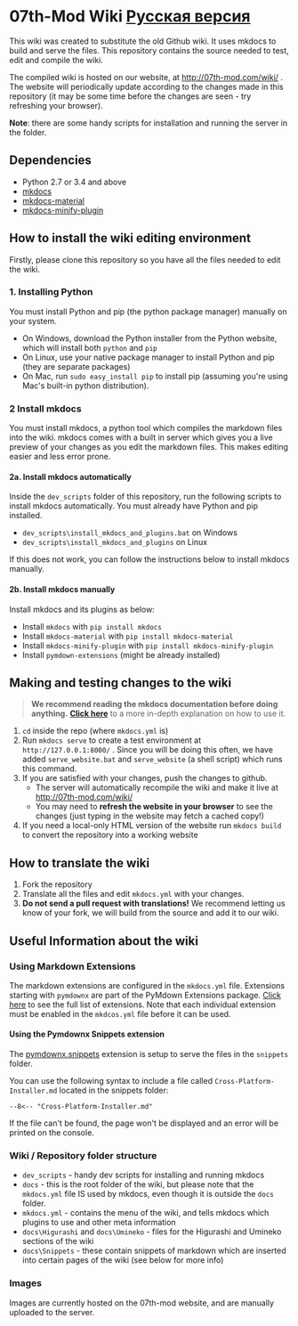 # 07th-Mod Wiki [Русская версия](README_RU.md)

This wiki was created to substitute the old Github wiki. It uses mkdocs to build and serve the files.
This repository contains the source needed to test, edit and compile the wiki.

The compiled wiki is hosted on our website, at http://07th-mod.com/wiki/ . The website will periodically
update according to the changes made in this repository (it may be some time before the changes are seen - try refreshing your browser).

**Note**: there are some handy scripts for installation and running the server in the  folder.

## Dependencies
* Python 2.7 or 3.4 and above
* [mkdocs](https://www.mkdocs.org/)
* [mkdocs-material](https://github.com/squidfunk/mkdocs-material)
* [mkdocs-minify-plugin](https://github.com/byrnereese/mkdocs-minify-plugin)

## How to install the wiki editing environment

Firstly, please clone this repository so you have all the files needed to edit the wiki.

### 1. Installing Python

You must install Python and pip (the python package manager) manually on your system.

* On Windows, download the Python installer from the Python website, which will install both `python` and `pip`
* On Linux, use your native package manager to install Python and pip (they are separate packages)
* On Mac, run `sudo easy_install pip` to install pip (assuming you're using Mac's built-in python distribution).

### 2 Install mkdocs

You must install mkdocs, a python tool which compiles the markdown files into the wiki. mkdocs comes with a built in server which gives you a live preview of your changes as you edit the markdown files. This makes editing easier and less error prone.

#### 2a. Install mkdocs automatically

Inside the `dev_scripts` folder of this repository, run the following scripts to install mkdocs automatically. You must already have Python and pip installed.

* `dev_scripts\install_mkdocs_and_plugins.bat` on Windows
* `dev_scripts\install_mkdocs_and_plugins` on Linux

If this does not work, you can follow the instructions below to install mkdocs manually.

#### 2b. Install mkdocs manually

Install mkdocs and its plugins as below:

* Install `mkdocs` with `pip install mkdocs`
* Install `mkdocs-material` with `pip install mkdocs-material`
* Install `mkdocs-minify-plugin` with `pip install mkdocs-minify-plugin`
* Install `pymdown-extensions` (might be already installed)

## Making and testing changes to the wiki

> **We recommend reading the mkdocs documentation before doing anything.** [**Click 
here**](https://www.mkdocs.org/) to a more 
in-depth 
explanation on how to use it.

1. ``cd`` inside the repo (where `mkdocs.yml` is)
2. Run ``mkdocs serve`` to create a test environment at ``http://127.0.0.1:8000/`` . Since you will be doing this often, we have added `serve_website.bat` and `serve_website` (a shell script) which runs this command.
3. If you are satisfied with your changes, push the changes to github.
    - The server will automatically recompile the wiki and make it live at http://07th-mod.com/wiki/
    - You may need to **refresh the website in your browser** to see the changes (just typing in the website may fetch a cached copy!)
4. If you need a local-only HTML version of the website run ``mkdocs build`` to convert the repository into a working website

## How to translate the wiki

1. Fork the repository
2. Translate all the files and edit ``mkdocs.yml`` with your changes.
3. **Do not send a pull request with translations!** We recommend letting us know of your fork, we will 
build from the source and add it to our wiki.

## Useful Information about the wiki

### Using Markdown Extensions

The markdown extensions are configured in the `mkdocs.yml` file.
Extensions starting with `pymdownx` are part of the PyMdown Extensions
package. [Click here](https://facelessuser.github.io/pymdown-extensions/extensions/arithmatex/)
to see the full list of extensions. Note that each individual extension must
be enabled in the `mkdcos.yml` file before it can be used.

#### Using the Pymdownx Snippets extension

The [pymdownx.snippets](https://facelessuser.github.io/pymdown-extensions/extensions/snippets/) extension is setup to serve the files in the `snippets` folder.

You can use the following syntax to include a file called `Cross-Platform-Installer.md`
located in the snippets folder:

`--8<-- "Cross-Platform-Installer.md"`

If the file can't be found, the page won't be displayed and an error will be printed on the console.

### Wiki / Repository folder structure

* `dev_scripts` - handy dev scripts for installing and running mkdocs
* `docs` - this is the root folder of the wiki, but please note that the `mkdocs.yml` file IS used by mkdocs, even though it is outside the `docs` folder.
* `mkdocs.yml` - contains the menu of the wiki, and tells mkdocs which plugins to use and other meta information
* `docs\Higurashi` and `docs\Umineko` - files for the Higurashi and Umineko sections of the wiki
* `docs\Snippets` - these contain snippets of markdown which are inserted into certain pages of the wiki (see below for more info)

### Images

Images are currently hosted on the 07th-mod website, and are manually uploaded to the server.
